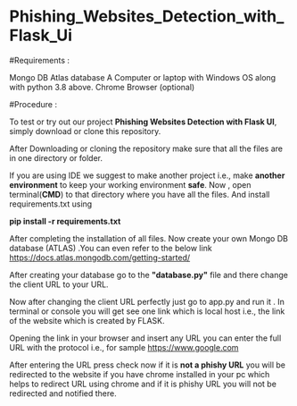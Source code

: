 # Phishing_Websites_Detection_with_Flask_Ui

#Requirements : 

 Mongo DB Atlas database 
 A Computer or laptop with Windows OS along with python 3.8 above.
 Chrome Browser (optional)

#Procedure : 

To test or try out our project **Phishing Websites Detection with Flask UI**, simply download or clone this repository.

After Downloading or cloning the repository make sure that all the files are in one directory or folder.

If you are using IDE we suggest to make another project i.e., make **another environment** to keep your working environment **safe**. Now , open terminal(**CMD**)  to that directory where you have all the files. And install requirements.txt using 

**pip install -r requirements.txt**

After completing the installation of all files. Now create your own Mongo DB database (ATLAS) .You can even refer to the below link 
https://docs.atlas.mongodb.com/getting-started/  

After creating your database go to the **"database.py"** file and there change the client URL to your URL. 

Now after changing the client URL perfectly just go to app.py and run it . In terminal or console you will get see one link which is local host i.e., the link of the website which is created by FLASK. 

Opening the link in your browser and insert any URL you can enter the  full URL with the protocol i.e., for sample https://www.google.com

After entering the URL  press check now if it is **not a phishy URL** you will be redirected to the website if you have chrome installed in your pc which  
helps to redirect URL using chrome and if it is phishy URL you will not be redirected and  notified there.

